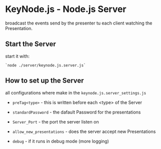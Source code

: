 # KeyNode.js - Node.js Server

broadcast the events send by the presenter tu each client watching the Presentation.

## Start the Server

start it with:

	`node ./server/keynode.js.server.js`

	
## How to set up the Server

all configurations where make in the `keynode.js.server_settings.js`

- `preTag<type>` - this is written before each \<type\> of the Server

- `standardPassword` - the dafault Password for the presentations

- `Server_Port` - the port the server listen on

- `allow_new_presentations` - does the server accept new Presentations

- `debug` - if it runs in debug mode (more logging)